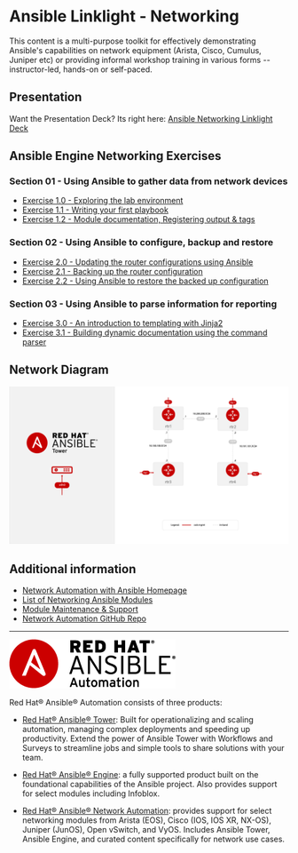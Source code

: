 # Ansible Linklight - Networking

This content is a multi-purpose toolkit for effectively demonstrating Ansible's capabilities on network equipment (Arista, Cisco, Cumulus, Juniper etc) or providing informal workshop training in various forms -- instructor-led, hands-on or self-paced.

## Presentation
Want the Presentation Deck?  Its right here:
[Ansible Networking Linklight Deck](../../decks/ansible-networking_v2.html)

## Ansible Engine Networking Exercises

### Section 01 - Using Ansible to gather data from network devices
- [Exercise 1.0 - Exploring the lab environment](./exercises/1-0-explore)
- [Exercise 1.1 - Writing your first playbook](./exercises/1-1-first-playbook)
- [Exercise 1.2 - Module documentation, Registering output & tags](./exercises/1-2-playbook-basics)

### Section 02 - Using Ansible to configure, backup and restore
- [Exercise 2.0 - Updating the router configurations using Ansible](./exercises/2-0-config)
- [Exercise 2.1 - Backing up the router configuration](./exercises/2-1-backup/)
- [Exercise 2.2 - Using Ansible to restore the backed up configuration](./exercises/2-2-restore)

### Section 03 - Using Ansible to parse information for reporting
- [Exercise 3.0 - An introduction to templating with Jinja2](./exercises/3-0-templates)
- [Exercise 3.1 - Building dynamic documentation using the command parser](./exercises/3-1-parser/)

## Network Diagram
![Red Hat Ansible Automation](../../images/network_diagram.png)

## Additional information
 - [Network Automation with Ansible Homepage](https://www.ansible.com/network-automation)
 - [List of Networking Ansible Modules](http://docs.ansible.com/ansible/latest/list_of_network_modules.html)
 - [Module Maintenance & Support](http://docs.ansible.com/ansible/latest/modules_support.html)
 - [Network Automation GitHub Repo](https://github.com/network-automation)

---
![Red Hat Ansible Automation](../../images/rh-ansible-automation.png)

Red Hat® Ansible® Automation consists of  three products:

- [Red Hat® Ansible® Tower](https://www.ansible.com/tower): Built for operationalizing and scaling automation, managing complex deployments and speeding up productivity. Extend the power of Ansible Tower with Workflows and Surveys to streamline jobs and simple tools to share solutions with your team.

- [Red Hat® Ansible® Engine](https://www.ansible.com/ansible-engine): a fully supported product built on the foundational capabilities of the Ansible project. Also provides support for select modules including Infoblox.

- [Red Hat® Ansible® Network Automation](https://www.ansible.com/networking): provides support for select networking modules from Arista (EOS), Cisco (IOS, IOS XR, NX-OS), Juniper (JunOS), Open vSwitch, and VyOS. Includes Ansible Tower, Ansible Engine, and curated content specifically for network use cases.

